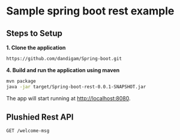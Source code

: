 
# Sample spring boot rest example

## Steps to Setup

**1. Clone the application**

```bash
https://github.com/dandigam/Spring-boot.git
```

**4. Build and run the application using maven**

```bash
mvn package
java -jar target/Spring-boot-rest-0.0.1-SNAPSHOT.jar

```

The app will start running at <http://localhost:8080>.

## Plushied Rest API

    GET /welcome-msg

